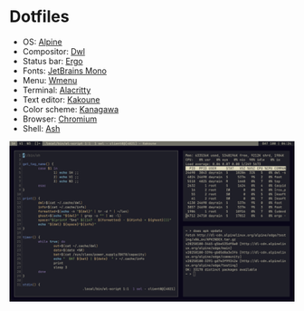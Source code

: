 # Dotfiles

- OS: [Alpine](https://www.alpinelinux.org)
- Compositor: [Dwl](https://codeberg.org/dwl/dwl)
- Status bar: [Ergo](https://github.com/d4yr41n/ergo)
- Fonts: [JetBrains Mono](https://github.com/JetBrains/JetBrainsMono)
- Menu: [Wmenu](https://codeberg.org/adnano/wmenu)
- Terminal: [Alacritty](https://github.com/alacritty/alacritty)
- Text editor: [Kakoune](https://kakoune.org)
- Color scheme: [Kanagawa](https://github.com/d4yr41n/payne)
- Browser: [Chromium](https://github.com/chromium/chromium)
- Shell: [Ash](https://busybox.net)

![screenshot](screenshot.png)
